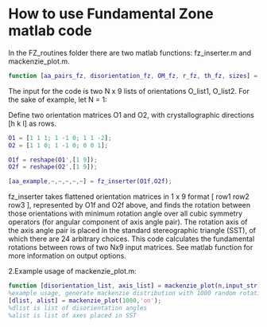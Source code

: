 # How to use Fundamental Zone matlab code

In the FZ_routines folder there are two matlab functions: fz_inserter.m and mackenzie_plot.m.

```Matlab
function [aa_pairs_fz, disorientation_fz, OM_fz, r_fz, th_fz, sizes] = fz_inserter(O_list1,O_list2,plotting_str)
```
The input for the code is two N x 9 lists of orientations O_list1, O_list2. 
For the sake of example, let N = 1: 

Define two orientation matrices O1 and O2, with crystallographic directions [h k l] as rows. 

```Matlab
O1 = [1 1 1; 1 -1 0; 1 1 -2];
O2 = [1 1 0; 1 -1 0; 0 0 1];

O1f = reshape(O1',[1 9]);
O2f = reshape(O2',[1 9]);

[aa_example,~,~,~,~,~] = fz_inserter(O1f,O2f);
```
fz_inserter takes flattened orientation matrices in 1 x 9 format [ row1 row2 row3 ], represented by O1f and O2f above, and finds the rotation between those orientations with minimum rotation angle over all cubic symmetry operators (for angular component of axis angle pair). The rotation axis of the axis angle pair is placed in the standard stereographic triangle (SST), of which there are 24 arbitrary choices. This code calculates the fundamental rotations between rows of two Nx9 input matrices. See matlab function for more information on output options. 

2.Example usage of mackenzie_plot.m:
```Matlab
function [disorientation_list, axis_list] = mackenzie_plot(n,input_str)
%example usage, generate mackenzie distribution with 1000 random rotations 
[dlist, alist] = mackenzie_plot(1000,'on'); 
%dlist is list of disorientation angles
%alist is list of axes placed in SST
```
